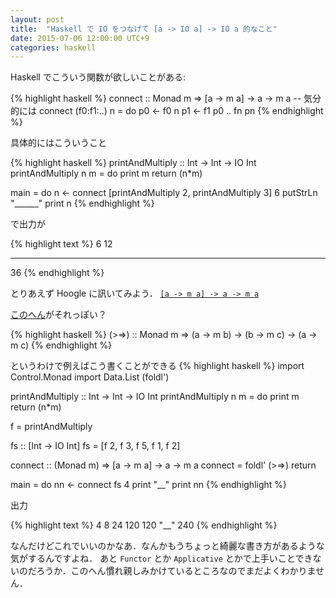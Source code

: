 ```yaml
---
layout: post
title:  "Haskell で IO をつなげて [a -> IO a] -> IO a 的なこと"
date: 2015-07-06 12:00:00 UTC+9
categories: haskell
---
```


Haskell でこういう関数が欲しいことがある:

{% highlight haskell %}
connect :: Monad m => [a -> m a] -> a -> m a
-- 気分的には
connect (f0:f1:..) n = do
    p0 <- f0 n
    p1 <- f1 p0
    ..
    fn pn
{% endhighlight %}

具体的にはこういうこと

{% highlight haskell %}
printAndMultiply :: Int -> Int -> IO Int
printAndMultiply n m = do
    print m
    return (n*m)

main = do
  n <- connect [printAndMultiply 2, printAndMultiply 3] 6
  putStrLn "______"
  print n
{% endhighlight %}

で出力が

{% highlight text %}
6
12
______
36
{% endhighlight %}

とりあえず Hoogle に訊いてみよう． [`[a -> m a] -> a -> m a`](https://www.haskell.org/hoogle/?hoogle=%5ba+-%3E+m+a%5d+-%3E+a+-%3E+m+a&start=21#more)

[このへん](http://hackage.haskell.org/package/base-4.8.0.0/docs/Control-Monad.html#v:-62--61--62-)がそれっぽい？

{% highlight haskell %}
(>=>) :: Monad m => (a -> m b) -> (b -> m c) -> (a -> m c)
{% endhighlight %}

というわけで例えばこう書くことができる
{% highlight haskell %}
import Control.Monad
import Data.List (foldl')

printAndMultiply :: Int -> Int -> IO Int
printAndMultiply n m = do
    print m
    return (n*m)

f = printAndMultiply

fs :: [Int -> IO Int]
fs = [f 2, f 3, f 5, f 1, f 2]

connect :: (Monad m) => [a -> m a] -> a -> m a
connect = foldl' (>=>) return

main = do
    nn <- connect fs 4
    print "__"
    print nn
{% endhighlight %}

出力

{% highlight text %}
4
8
24
120
120
"__"
240
{% endhighlight %}


なんだけどこれでいいのかなあ．なんかもうちょっと綺麗な書き方があるような気がするんですよね．
あと `Functor` とか `Applicative` とかで上手いことできないのだろうか．このへん慣れ親しみかけているところなのでまだよくわかりません．

